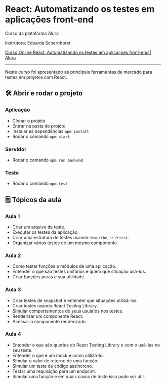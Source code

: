 # React: Automatizando os testes em aplicações front-end

Curso da plataforma Alura

Instrutora: Eduarda Scharnhorst

[Curso Online React: Automatizando os testes em aplicações front-end | Alura](https://cursos.alura.com.br/course/react-automatizando-testes)

---

Neste curso foi apresentado as principais ferramentas de mercado para testes em projetos com React.

## 🛠️ Abrir e rodar o projeto

### Aplicação

- Clonar o projeto
- Entrar na pasta do projeto
- Instalar as dependências `npm install`
- Rodar o comando `npm start`

### Servidor

- Rodar o comando `npm run backend`

### Teste

- Rodar o comando `npm test`

## 🗒️ Tópicos da aula
### Aula 1

- Criar um arquivo de teste.
- Executar os testes da aplicação.
- Criar uma estrutura de testes usando `describe`, `it` e `test`.
- Organizar vários testes de um mesmo componente.

### Aula 2

- Como testar funções e módulos de uma aplicação.
- Entender o que são testes unitários e quem que situação usá-los.
- Criar funções puras e sua utilidade.
### Aula 3

- Criar testes de snapshot e entender que situações utilizá-los.
- Criar testes usando React Testing Library.
- Simular comportamentos de seus usuários nos testes.
- Renderizar um componente React.
- Acessar o componente renderizado.
### Aula 4

- Entender o que são queries do React Testing Library e com o usá-las no seu teste.
- Entender o que é um mock e como utilizá-lo.
- Simular o valor de retorno de uma função.
- Simular um teste de código assíncrono.
- Testar uma requisição para um endpoint.
- Simular uma função e em quais casos de teste isso pode ser útil.